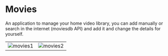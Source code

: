 # Movies
An application to manage your home video library, you can add manually or search in the internet (moviesdb API) and add it and change the details for yourself.  
<style type="text/css">
table td, table td * {
    vertical-align: top;
}
</style>
<p align="center">
  <table border:0>
    <tr>
      <td><img src="https://i.ibb.co/k3xWnvM/movies1.jpg" alt="movies1" border="0"></td>
      <td><img src="https://i.ibb.co/649S7Zs/movies2.jpg" alt="movies2" border="0"></td>
    </tr>
  </table>
</p>


